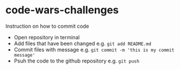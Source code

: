 # code-wars-challenges

Instruction on how to commit code
- Open repository in terminal
- Add files that have been changed e.g. `git add README.md`
- Commit files with message e.g. `git commit -m 'this is my commit message'`
- Psuh the code to the github repository e.g. `git push`

